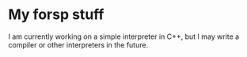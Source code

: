 # My forsp stuff
I am currently working on a simple interpreter in C++, but I may write a compiler or other interpreters in the future.
